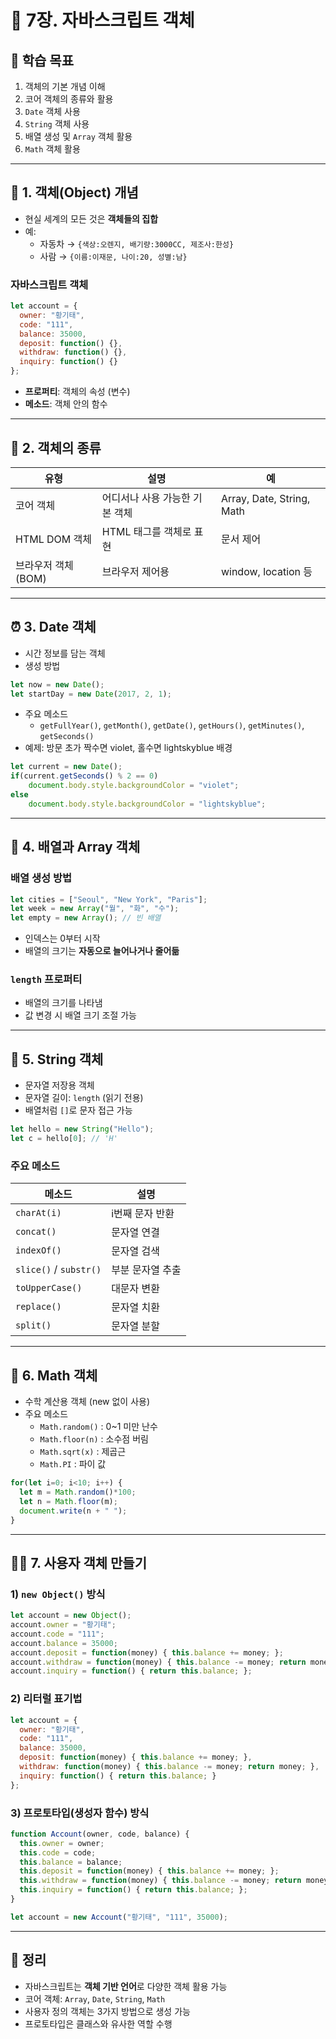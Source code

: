 # 📘 7장. 자바스크립트 객체

## 🎯 학습 목표
1. 객체의 기본 개념 이해  
2. 코어 객체의 종류와 활용  
3. `Date` 객체 사용  
4. `String` 객체 사용  
5. 배열 생성 및 `Array` 객체 활용  
6. `Math` 객체 활용  

---

## 🧱 1. 객체(Object) 개념
- 현실 세계의 모든 것은 **객체들의 집합**
- 예:  
  - 자동차 → `{색상:오렌지, 배기량:3000CC, 제조사:한성}`  
  - 사람 → `{이름:이재문, 나이:20, 성별:남}`

### 자바스크립트 객체
```javascript
let account = {
  owner: "황기태",
  code: "111",
  balance: 35000,
  deposit: function() {},
  withdraw: function() {},
  inquiry: function() {}
};
```
- **프로퍼티**: 객체의 속성 (변수)  
- **메소드**: 객체 안의 함수  

---

## 🧰 2. 객체의 종류
| 유형 | 설명 | 예 |
|------|------|----|
| 코어 객체 | 어디서나 사용 가능한 기본 객체 | Array, Date, String, Math |
| HTML DOM 객체 | HTML 태그를 객체로 표현 | 문서 제어 |
| 브라우저 객체(BOM) | 브라우저 제어용 | window, location 등 |

---

## ⏰ 3. Date 객체
- 시간 정보를 담는 객체
- 생성 방법
```javascript
let now = new Date();
let startDay = new Date(2017, 2, 1);
```
- 주요 메소드
  - `getFullYear()`, `getMonth()`, `getDate()`, `getHours()`, `getMinutes()`, `getSeconds()`
- 예제: 방문 초가 짝수면 violet, 홀수면 lightskyblue 배경
```javascript
let current = new Date();
if(current.getSeconds() % 2 == 0)
    document.body.style.backgroundColor = "violet";
else
    document.body.style.backgroundColor = "lightskyblue";
```

---

## 🧵 4. 배열과 Array 객체
### 배열 생성 방법
```javascript
let cities = ["Seoul", "New York", "Paris"];
let week = new Array("월", "화", "수");
let empty = new Array(); // 빈 배열
```
- 인덱스는 0부터 시작
- 배열의 크기는 **자동으로 늘어나거나 줄어듦**

### `length` 프로퍼티
- 배열의 크기를 나타냄
- 값 변경 시 배열 크기 조절 가능

---

## 🧮 5. String 객체
- 문자열 저장용 객체
- 문자열 길이: `length` (읽기 전용)
- 배열처럼 `[]`로 문자 접근 가능

```javascript
let hello = new String("Hello");
let c = hello[0]; // 'H'
```

### 주요 메소드
| 메소드 | 설명 |
|--------|------|
| `charAt(i)` | i번째 문자 반환 |
| `concat()` | 문자열 연결 |
| `indexOf()` | 문자열 검색 |
| `slice()` / `substr()` | 부분 문자열 추출 |
| `toUpperCase()` | 대문자 변환 |
| `replace()` | 문자열 치환 |
| `split()` | 문자열 분할 |

---

## 📐 6. Math 객체
- 수학 계산용 객체 (new 없이 사용)
- 주요 메소드
  - `Math.random()` : 0~1 미만 난수
  - `Math.floor(n)` : 소수점 버림
  - `Math.sqrt(x)` : 제곱근
  - `Math.PI` : 파이 값

```javascript
for(let i=0; i<10; i++) {
  let m = Math.random()*100;
  let n = Math.floor(m);
  document.write(n + " ");
}
```

---

## 🧑‍💻 7. 사용자 객체 만들기
### 1) `new Object()` 방식
```javascript
let account = new Object();
account.owner = "황기태";
account.code = "111";
account.balance = 35000;
account.deposit = function(money) { this.balance += money; };
account.withdraw = function(money) { this.balance -= money; return money; };
account.inquiry = function() { return this.balance; };
```

### 2) 리터럴 표기법
```javascript
let account = {
  owner: "황기태",
  code: "111",
  balance: 35000,
  deposit: function(money) { this.balance += money; },
  withdraw: function(money) { this.balance -= money; return money; },
  inquiry: function() { return this.balance; }
};
```

### 3) 프로토타입(생성자 함수) 방식
```javascript
function Account(owner, code, balance) {
  this.owner = owner;
  this.code = code;
  this.balance = balance;
  this.deposit = function(money) { this.balance += money; };
  this.withdraw = function(money) { this.balance -= money; return money; };
  this.inquiry = function() { return this.balance; };
}

let account = new Account("황기태", "111", 35000);
```

---

## 📝 정리
- 자바스크립트는 **객체 기반 언어**로 다양한 객체 활용 가능
- 코어 객체: `Array`, `Date`, `String`, `Math`
- 사용자 정의 객체는 3가지 방법으로 생성 가능
- 프로토타입은 클래스와 유사한 역할 수행
